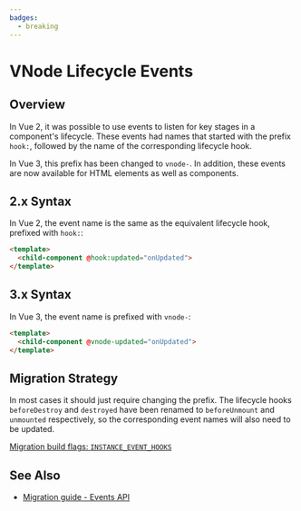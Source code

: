 ```yaml
---
badges:
  - breaking
---
```


# VNode Lifecycle Events <MigrationBadges :badges="$frontmatter.badges" />

## Overview

In Vue 2, it was possible to use events to listen for key stages in a component's lifecycle. These events had names that started with the prefix `hook:`, followed by the name of the corresponding lifecycle hook.

In Vue 3, this prefix has been changed to `vnode-`. In addition, these events are now available for HTML elements as well as components.

## 2.x Syntax

In Vue 2, the event name is the same as the equivalent lifecycle hook, prefixed with `hook:`:

```html
<template>
  <child-component @hook:updated="onUpdated">
</template>
```

## 3.x Syntax

In Vue 3, the event name is prefixed with `vnode-`:

```html
<template>
  <child-component @vnode-updated="onUpdated">
</template>
```

## Migration Strategy

In most cases it should just require changing the prefix. The lifecycle hooks `beforeDestroy` and `destroyed` have been renamed to `beforeUnmount` and `unmounted` respectively, so the corresponding event names will also need to be updated.

[Migration build flags: `INSTANCE_EVENT_HOOKS`](/migration-build.html#compat-configuration)

## See Also

- [Migration guide - Events API](./events-api.html)
